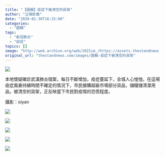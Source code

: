 ```yaml
---
title: "【圖輯】疫症下被清空的貨架"
author: "立場影像"
date: "2020-01-30T16:15:00"
categories:
  - "圖輯"
tags:
  - "新冠肺炎"
  - "疫症"
topics: []
image: "http://web.archive.org/web/2021im_/https://assets.thestandnews.com/media/photos/2_YLSS9_bextHXb.png"
original_url: "thestandnews.com/images/圖輯-疫症下被清空的貨架"
---
```

![](http://web.archive.org/web/2021im_/https://assets.thestandnews.com/media/photos/2_YLSS9_bextHXb.png)

本地懷疑確診武漢肺炎個案，每日不斷增加，疫症蔓延下，全城人心惶惶。在這場疫症風暴持續時間不確定的情況下，市民搶購超級市場部分貨品，儲糧儲清潔用品。被清空的貨架，正反映當下市民對疫情的恐慌程度。

攝影：oiyan

![](http://web.archive.org/web/2021im_/https://assets.thestandnews.com/media/photos/5_NS4ny_xKvx2z5.png)

![](http://web.archive.org/web/2021im_/https://assets.thestandnews.com/media/photos/4_naELy_lnMSMAU.png)

![](http://web.archive.org/web/2021im_/https://assets.thestandnews.com/media/photos/3_gxwu7_pq8SXDf.png)

![](http://web.archive.org/web/2021im_/https://assets.thestandnews.com/media/photos/1_MItKU_OrbtTw0.png)

![](http://web.archive.org/web/2021im_/https://assets.thestandnews.com/media/photos/6_6XHEG_PIVY0Ij.png)